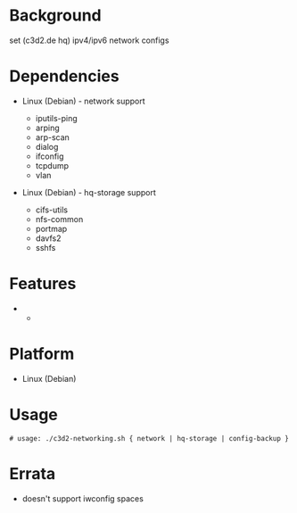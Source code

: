 
Background
==========
set (c3d2.de hq) ipv4/ipv6 network configs

Dependencies
============
* Linux (Debian) - network support
   * iputils-ping
   * arping
   * arp-scan
   * dialog
   * ifconfig
   * tcpdump
   * vlan

* Linux (Debian) - hq-storage support
   * cifs-utils
   * nfs-common
   * portmap
   * davfs2
   * sshfs

Features
========
* -

Platform
========
* Linux (Debian)

Usage
=====
    # usage: ./c3d2-networking.sh { network | hq-storage | config-backup }

Errata
======
* doesn't support iwconfig spaces

